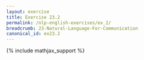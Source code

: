 ```yaml
---
layout: exercise
title: Exercise 23.2
permalink: /nlp-english-exercises/ex_2/
breadcrumb: 23-Natural-Language-For-Communication
canonical_id: ex23.2
---
```


{% include mathjax_support %}
